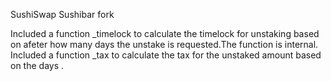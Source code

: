 SushiSwap Sushibar fork

Included a function _timelock to calculate the timelock for unstaking based on afeter how many days the unstake is requested.The function is internal.
Included a function _tax to calculate the tax for the unstaked amount based on the days .





